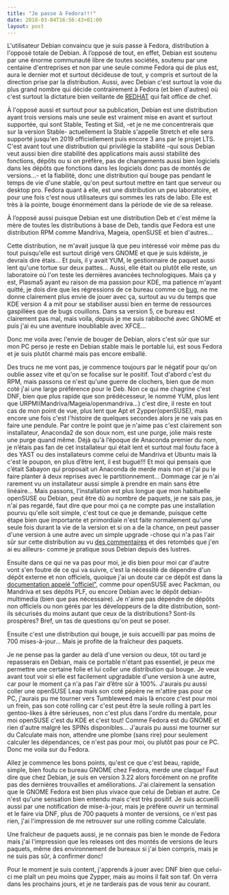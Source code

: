 ```yaml
---
title: "Je passe à Fedora!!!"
date: 2018-03-04T16:56:43+01:00
layout: post
---
```

L'utilisateur Debian convaincu que je suis passe à Fedora, distribution à l'opposé totale de Debian. À l’opposé de tout, en effet, Debian est soutenu par une énorme communauté libre de toutes sociétés, soutenu par une centaine d'entreprises et non par une seule comme Fedora qui de plus est, aura le dernier mot et surtout décideuse de tout, y compris et surtout de la direction prise par la distribution. Aussi, avec Debian c'est surtout la voie du plus grand nombre qui décide contrairement à Fedora (et bien d'autres) où c'est surtout la dictature bien veillante de [REDHAT](https://fr.wikipedia.org/wiki/Red_Hat) qui fait office de chef.

À l'opposé aussi et surtout pour sa publication, Debian est une distribution ayant trois versions mais une seule est vraiment mise en avant et surtout supportée, qui sont Stable, Testing et Sid, -et je ne me concentrerais que sur la version Stable- actuellement la Stable s'appelle Stretch et elle sera supporté jusqu'en 2019 officiellement puis encore 3 ans par le projet LTS. C'est avant tout une distribution qui privilégie la stabilité -qui sous Debian veut aussi bien dire stabilité des applications mais aussi stabilité des fonctions, dépôts ou si on préfère, pas de changements aussi bien logiciels dans les dépôts que fonctions dans les logiciels donc pas de montés de versions...- et la fiabilité, donc une distribution qui bouge pas pendant le temps de vie d'une stable, qu'on peut surtout mettre en tant que serveur ou desktop pro. Fedora quant à elle, est une distribution un peu laboratoire, et pour une fois c'est nous utilisateurs qui sommes les rats de labo. Elle est très à la pointe, bouge énormément dans la période de vie de sa release.

À l’opposé aussi puisque Debian est une distribution Deb et c'est même la mère de toutes les distributions à base de Deb, tandis que Fedora est une distribution RPM comme Mandriva, Mageia, openSUSE et bien d'autres...

Cette distribution, ne m'avait jusque là que peu intéressé voir même pas du tout puisqu'elle est surtout dirigé vers GNOME et que je suis kdéiste, je devrais dire étais... Et puis, il y avait YUM, le gestionnaire de paquet aussi lent qu'une tortue sur deux pattes... Aussi, elle était ou plutôt elle reste, un laboratoire où l'on teste les dernières avancées technologiques. Mais ça y est, Plasma5 ayant eu raison de ma passion pour KDE, ma patience m'ayant quitté, je dois dire que les régressions de ce bureau comme ce [bug](https://bugs.kde.org/show_bug.cgi?id=375299), ne me donne clairement plus envie de jouer avec ça, surtout au vu du temps que KDE version 4 a mit pour se stabiliser aussi bien en terme de ressources gaspillées que de bugs couillons. Dans sa version 5, ce bureau est clairement pas mal, mais voila, depuis je me suis rabiboché avec GNOME et puis j'ai eu une aventure inoubliable avec XFCE...

Donc me voila avec l'envie de bouger de Debian, alors c'est sûr que sur mon PC perso je reste en Debian stable mais le portable lui, est sous Fedora et je suis plutôt charmé mais pas encore emballé.

Des trucs ne me vont pas, je commence toujours par le négatif pour qu'on oublie assez vite et qu'on se focalise sur le positif. Tout d'abord c'est du RPM, mais passons ce n'est qu'une guerre de clochers, bien que de mon coté j'ai une large préférence pour le Deb. Non ce qui me chagrine c'est DNF, bien que plus rapide que son prédécesseur, le nommé YUM, plus lent que URPMI(Mandriva/Mageia/openmandriva...) c'est dire, il reste en tout cas de mon point de vue, plus lent que Apt et Zypper(openSUSE), mais encore une fois c'est l'histoire de quelques secondes alors je ne vais pas en faire une pendule. Par contre le point que je n'aime pas c'est clairement son installateur, Anaconda2 de son doux nom, est une purge, jolie mais reste une purge quand même. Déjà qu'à l’époque de Anaconda premier du nom, je n’étais pas fan de cet installateur qui était lent et surtout mal foutu face à des YAST ou des installateurs comme celui de Mandriva et Ubuntu mais là c'est le poupon, en plus d’être lent, il est bugué!!! Et moi qui pensais que c’était Sabayon qui proposait un Anaconda de merde mais non et j'ai pu le faire planter à deux reprises avec le partitionnement... Dommage car je n'ai rarement vu un installateur aussi simple à prendre en main sans être linéaire... Mais passons, l'installation est plus longue que mon habituelle openSUSE ou Debian, peut être dû au nombre de paquets, je ne sais pas, je n'ai pas regardé, faut dire que pour moi ça ne compte pas une installation pourvu qu'elle soit simple, c'est tout ce que je demande, puisque cette étape bien que importante et primordiale n'est faite normalement qu'une seule fois durant la vie de la version et si on a de la chance, on peut passer d'une version à une autre avec un simple upgrade -chose qui n'a pas l'air sûr sur cette distribution au vu [des commentaires](https://forums.fedora-fr.org/viewtopic.php?id=67093) et des retombés que j'en ai eu ailleurs- comme je pratique sous Debian depuis des lustres.

Ensuite dans ce qui ne va pas pour moi, je dis bien pour moi car d'autre vont s'en foutre de ce qui va suivre, c'est la nécessité de dépendre d'un dépôt externe et non officiels, quoique j'ai un doute car ce dépôt est dans la [documentation appelé "officiel"](https://doc.fedora-fr.org/wiki/DNF,_le_gestionnaire_de_paquets_de_Fedora#Les_d.C3.A9p.C3.B4ts_officiels), comme pour openSUSE avec Packman, ou Mandriva et ses dépôts PLF, ou encore Debian avec le dépôt debian-multimedia (bien que pas nécessaire). Je n'aime pas dépendre de dépôts non officiels ou non gérés par les développeurs de la dite distribution, sont-ils sécurisés du moins autant que ceux de la distributions? Sont-ils prospères? Bref, un tas de questions qu'on peut se poser.

Ensuite c'est une distribution qui bouge, je suis accueilli par pas moins de 700 mises-à-jour... Mais je profite de la fraîcheur des paquets. 

Je ne pense pas la garder au delà d'une version ou deux, tôt ou tard je repasserais en Debian, mais ce portable n'étant pas essentiel, je peux me permettre une certaine folie et lui coller une distribution qui bouge. Je veux avant tout voir si elle est facilement upgradable d'une version à une autre, car pour le moment ça n'a pas l'air d’être sûr à 100%. J'aurais pu aussi coller une openSUSE Leap mais son coté pépère ne m'attire pas pour ce PC, j'aurais pu me tourner vers Tumbleweed mais là encore c'est pour moi un frein, pas son coté rolling car c'est peut être la seule rolling à part les gentoo-likes à être sérieuses, non c'est plus dans l'ordre du mentale, pour moi openSUSE c'est du KDE et c'est tout! Comme Fedora est du GNOME et rien d'autre malgré les SPINs disponibles... J'aurais pu aussi me tourner sur du Calculate mais non, attendre une plombe (sans rire) pour seulement calculer les dépendances, ce n'est pas pour moi, ou plutôt pas pour ce PC. Donc me voila sur du Fedora.

Allez je commence les bons points, qu'est ce que c'est beau, rapide, simple, bien foutu ce bureau GNOME chez Fedora, merde une claque! Faut dire que chez Debian, je suis en version 3.22 alors forcément on ne profite pas des dernières trouvailles et améliorations. J'ai clairement la sensation que le GNOME Fedora est bien plus vivace que celui de Debian et autre. Ce n'est qu'une sensation bien entendu mais c'est très positif. Je suis accueilli aussi par une notification de mise-à-jour, mais je préfère ouvrir un terminal et le faire via DNF, plus de 700 paquets à monter de versions, ce n'est pas rien, j'ai l'impression de me retrouver sur une rolling comme Calculate.

Une fraîcheur de paquets aussi, je ne connais pas bien le monde de Fedora mais j'ai l'impression que les releases ont des montés de versions de leurs paquets, même des environnement de bureaux si j'ai bien compris, mais je ne suis pas sûr, à confirmer donc!

Pour le moment je suis content, j'apprends à jouer avec DNF bien que celui-ci me plaît un peu moins que Zypper, mais au moins il fait son taf. On verra dans les prochains jours, et je ne tarderais pas de vous tenir au courant.

